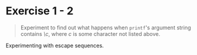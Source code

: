 # Exercise 1 - 2

> Experiment to find out what happens when `printf`'s argument string contains
_\\c_, where _c_ is some character not listed above.

Experimenting with escape sequences. 
